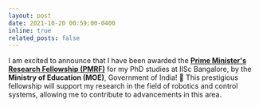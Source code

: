```yaml
---
layout: post
date: 2021-10-20 00:59:00-0400
inline: true
related_posts: false
---
```


I am excited to announce that I have been awarded the <strong>[Prime Minister's Research Fellowship (PMRF)](https://www.pmrf.in/)</strong> for my PhD studies at IISc Bangalore, by the **Ministry of Education (MOE)**, Government of India! :tada: This prestigious fellowship will support my research in the field of robotics and control systems, allowing me to contribute to advancements in this area.
